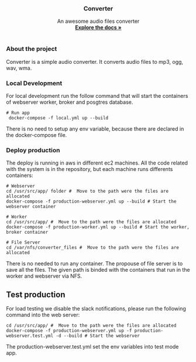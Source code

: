 <!-- PROJECT LOGO -->
<br />
<div align="center">
  <h3 align="center">Converter </h3>

  <p align="center">
    An awesome audio files converter
    <br />
    <a href="https://documenter.getpostman.com/view/17477086/UV5aeF2o"><strong>Explore the docs »</strong></a>
    <br />
    <br />
  </p>
</div>

### About the project

Converter is a simple audio converter. It converts audio files to mp3, ogg, wav,  wma.

### Local Development
For local development run the follow command that will start the containers of webserver
worker, broker and posgtres database.

```shell
# Run app
 docker-compose -f local.yml up --build           
```
There is no need to setup  any env variable, because there are declared in the docker-compose file.


### Deploy production
The deploy is running in aws in different ec2 machines.
All the code related with the system is in the repository, but each machine runs differents containers:
```shell
# Webserver
cd /usr/src/app/ folder #  Move to the path were the files are allocated
docker-compose -f production-webserver.yml up --build # Start the webserver container
```

```shell
# Worker
cd /usr/src/app/ #  Move to the path were the files are allocated
docker-compose -f production-worker.yml up --build # Start the worker, broker container
```

```shell
# File Server
cd /var/nfs/converter_files #  Move to the path were the files are allocated
```
There is no needed to run any container. The propouse of file server is to save all the files. 
The given path is binded with the containers that run in the worker and webserver via NFS. 

## Test production
For load testing we disable the slack notifications, please run the following command into the web server: 
```shell
cd /usr/src/app/ #  Move to the path were the files are allocated
docker-compose -f production-webserver.yml up -f production-webserver.test.yml -d --build # Start the webserver         
```
The production-webserver.test.yml set the env variables into test mode app.